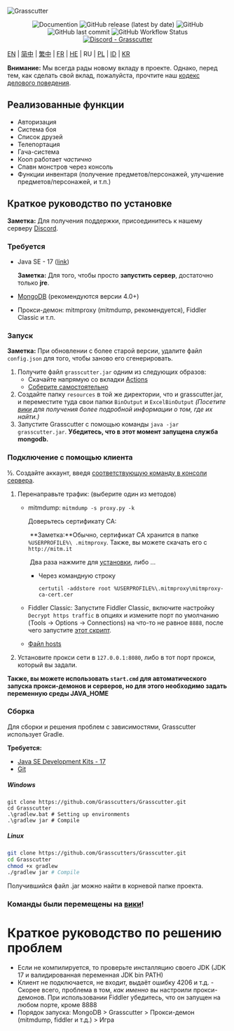 ![Grasscutter](https://socialify.git.ci/Grasscutters/Grasscutter/image?description=1&forks=1&issues=1&language=1&logo=https%3A%2F%2Fs2.loli.net%2F2022%2F04%2F25%2FxOiJn7lCdcT5Mw1.png&name=1&owner=1&pulls=1&stargazers=1&theme=Light)
<div align="center"><img alt="Documention" src="https://img.shields.io/badge/Wiki-Grasscutter-blue?style=for-the-badge&link=https://github.com/Grasscutters/Grasscutter/wiki&link=https://github.com/Grasscutters/Grasscutter/wiki"> <img alt="GitHub release (latest by date)" src="https://img.shields.io/github/v/release/Grasscutters/Grasscutter?logo=java&style=for-the-badge"> <img alt="GitHub" src="https://img.shields.io/github/license/Grasscutters/Grasscutter?style=for-the-badge"> <img alt="GitHub last commit" src="https://img.shields.io/github/last-commit/Grasscutters/Grasscutter?style=for-the-badge"> <img alt="GitHub Workflow Status" src="https://img.shields.io/github/workflow/status/Grasscutters/Grasscutter/Build?logo=github&style=for-the-badge"></div>

<div align="center"><a href="https://discord.gg/T5vZU6UyeG"><img alt="Discord - Grasscutter" src="https://img.shields.io/discord/965284035985305680?label=Discord&logo=discord&style=for-the-badge"></a></div>

[EN](README.md) | [简中](README_zh-CN.md) | [繁中](README_zh-TW.md) | [FR](README_fr-FR.md) | [HE](README_HE.md) | RU | [PL](README_pl-PL.md) | [ID](README_id-ID.md) | [KR](README_ko-KR.md)

**Внимание:** Мы всегда рады новому вкладу в проекте. Однако, перед тем, как сделать свой вклад, пожалуйста, прочтите наш [кодекс делового поведения](https://github.com/Grasscutters/Grasscutter/blob/stable/CONTRIBUTING.md).

## Реализованные функции

* Авторизация
* Система боя
* Список друзей
* Телепортация
* Гача-система
* Кооп работает *частично*
* Спавн монстров через консоль
* Функции инвентаря (получение предметов/персонажей, улучшение предметов/персонажей, и т.п.)

## Краткое руководство по установке

**Заметка:** Для получения поддержки, присоединитесь к нашему серверу [Discord](https://discord.gg/T5vZU6UyeG).

### Требуется

* Java SE - 17 ([link](https://www.oracle.com/java/technologies/javase/jdk17-archive-downloads.html))

  **Заметка:** Для того, чтобы просто **запустить сервер**, достаточно только **jre**.

* [MongoDB](https://www.mongodb.com/try/download/community) (рекомендуются версии 4.0+)

* Прокси-демон: mitmproxy (mitmdump, рекомендуется), Fiddler Classic и т.п.

### Запуск

**Заметка:** При обновлении с более старой версии, удалите файл `config.json` для того, чтобы заново его сгенерировать.

1. Получите файл `grasscutter.jar` одним из следующих образов:
   - Скачайте напрямую со вкладки [Actions](https://github.com/Grasscutters/Grasscutter/suites/6895963598/artifacts/267483297)
   - [Соберите самостоятельно](#Сборка)
2. Создайте папку `resources` в той же директории, что и grasscutter.jar, и переместите туда свои папки `BinOutput` и `ExcelBinOutput` *(Посетите [вики](https://github.com/Grasscutters/Grasscutter/wiki) для получения более подробной информации о том, где их найти.)*
3. Запустите Grasscutter с помощью команды `java -jar grasscutter.jar`. **Убедитесь, что в этот момент запущена служба mongodb.**

### Подключение с помощью клиента

½. Создайте аккаунт, введя [соответствующую команду в консоли сервера](https://github.com/Grasscutters/Grasscutter/wiki/Commands#targeting).

1. Перенаправьте трафик: (выберите один из методов)
    - mitmdump: `mitmdump -s proxy.py -k`

      Доверьтесь сертификату CA:

      ​	**Заметка:**Обычно, сертификат CA хранится в папке `%USERPROFILE%\ .mitmproxy`. Также, вы можете скачать его с `http://mitm.it`

      ​	Два раза нажмите для [установки](https://docs.microsoft.com/en-us/skype-sdk/sdn/articles/installing-the-trusted-root-certificate#installing-a-trusted-root-certificate), либо ...

      - Через командную строку

        ```shell
        certutil -addstore root %USERPROFILE%\.mitmproxy\mitmproxy-ca-cert.cer
        ```

    - Fiddler Classic: Запустите Fiddler Classic, включите настройку `Decrypt https traffic` в опциях и измените порт по умолчанию (Tools -> Options -> Connections) на что-то не равное `8888`, после чего запустите [этот скрипт](https://github.lunatic.moe/fiddlerscript).

    - [Файл hosts](https://github.com/Melledy/Grasscutter/wiki/Running#traffic-route-map)

2. Установите прокси сети в `127.0.0.1:8080`, либо в тот порт прокси, который вы задали.

**Также, вы можете использовать `start.cmd` для автоматического запуска прокси-демонов и серверов, но для этого необходимо задать переменную среды JAVA_HOME**

### Сборка

Для сборки и решения проблем с зависимостями, Grasscutter использует Gradle.

**Требуется:**

- [Java SE Development Kits - 17](https://www.oracle.com/java/technologies/javase/jdk17-archive-downloads.html)
- [Git](https://git-scm.com/downloads)

##### Windows

```shell
git clone https://github.com/Grasscutters/Grasscutter.git
cd Grasscutter
.\gradlew.bat # Setting up environments
.\gradlew jar # Compile
```

##### Linux

```bash
git clone https://github.com/Grasscutters/Grasscutter.git
cd Grasscutter
chmod +x gradlew
./gradlew jar # Compile
```

Получившийся файл .jar можно найти в корневой папке проекта.

### Команды были перемещены на [вики](https://github.com/Grasscutters/Grasscutter/wiki/Commands)!

# Краткое руководство по решению проблем

* Если не компилируется, то проверьте инсталляцию своего JDK (JDK 17 и валидированная переменная JDK bin PATH)
* Клиент не подключается, не входит, выдаёт ошибку 4206 и т.д. - Скорее всего, проблема в том, *как именно* вы настроили прокси-демонов. При использовании
  Fiddler убедитесь, что он запущен на любом порте, кроме 8888
* Порядок запуска: MongoDB > Grasscutter > Прокси-демон (mitmdump, fiddler и т.д.) > Игра

